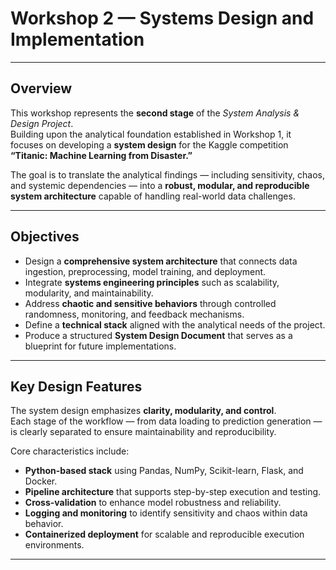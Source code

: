 # Workshop 2 — Systems Design and Implementation

---

## Overview

This workshop represents the **second stage** of the *System Analysis & Design Project*.  
Building upon the analytical foundation established in Workshop 1, it focuses on developing a **system design** for the Kaggle competition  
**“Titanic: Machine Learning from Disaster.”**

The goal is to translate the analytical findings — including sensitivity, chaos, and systemic dependencies — into a **robust, modular, and reproducible system architecture** capable of handling real-world data challenges.

---

## Objectives

- Design a **comprehensive system architecture** that connects data ingestion, preprocessing, model training, and deployment.  
- Integrate **systems engineering principles** such as scalability, modularity, and maintainability.  
- Address **chaotic and sensitive behaviors** through controlled randomness, monitoring, and feedback mechanisms.  
- Define a **technical stack** aligned with the analytical needs of the project.  
- Produce a structured **System Design Document** that serves as a blueprint for future implementations.

---

## Key Design Features

The system design emphasizes **clarity, modularity, and control**.  
Each stage of the workflow — from data loading to prediction generation — is clearly separated to ensure maintainability and reproducibility.  

Core characteristics include:  
- **Python-based stack** using Pandas, NumPy, Scikit-learn, Flask, and Docker.  
- **Pipeline architecture** that supports step-by-step execution and testing.  
- **Cross-validation** to enhance model robustness and reliability.  
- **Logging and monitoring** to identify sensitivity and chaos within data behavior.  
- **Containerized deployment** for scalable and reproducible execution environments.

---

